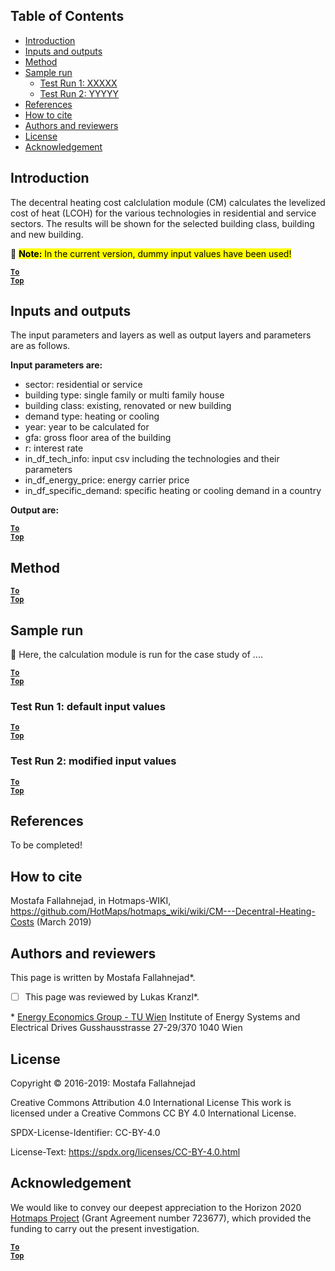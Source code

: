 ﻿## Table of Contents

* [Introduction](#introduction)
* [Inputs and outputs](#inputs-and-outputs)
* [Method](#method)
* [Sample run](#sample-run)
  * [Test Run 1: XXXXX](#test-run-1-default-input-values)
  * [Test Run 2: YYYYY](#test-run-2-modified-input-values)
* [References](#references)
* [How to cite](#how-to-cite)
* [Authors and reviewers](#authors-and-reviewers)
* [License](#license)
* [Acknowledgement](#acknowledgement)

## Introduction

The decentral heating cost calclulation module (CM) calculates the levelized cost of heat (LCOH) for the various technologies in residential and service sectors. The results will be shown for the selected building class, building and new building.

&#x1F53A; <mark>**Note:** In the current version, dummy input values have been used!</mark>


<code><ins>**[To Top](#table-of-contents)**</ins></code>

## Inputs and outputs
The input parameters and layers as well as output layers and parameters are as follows.

**Input parameters are:**

* sector: residential or service
* building type: single family or multi family house
* building class: existing, renovated or new building
* demand type: heating or cooling
* year: year to be calculated for
* gfa: gross floor area of the building
* r: interest rate
* in_df_tech_info: input csv including the technologies and their parameters
* in_df_energy_price: energy carrier price
* in_df_specific_demand: specific heating or cooling demand in a country

**Output are:**


<code><ins>**[To Top](#table-of-contents)**</ins></code>

## Method



<code><ins>**[To Top](#table-of-contents)**</ins></code>


## Sample run
&#x1F53A; Here, the calculation module is run for the case study of ....

<code><ins>**[To Top](#table-of-contents)**</ins></code>

### Test Run 1: default input values



<code><ins>**[To Top](#table-of-contents)**</ins></code>

### Test Run 2: modified input values



<code><ins>**[To Top](#table-of-contents)**</ins></code>

## References

To be completed!



## How to cite
Mostafa Fallahnejad, in Hotmaps-WIKI, https://github.com/HotMaps/hotmaps_wiki/wiki/CM---Decentral-Heating-Costs (March 2019)


## Authors and reviewers
This page is written by Mostafa Fallahnejad\*.
- [ ] This page was reviewed by Lukas Kranzl\*.

\* [Energy Economics Group - TU Wien](https://eeg.tuwien.ac.at/)
Institute of Energy Systems and Electrical Drives
Gusshausstrasse 27-29/370
1040 Wien



## License
Copyright © 2016-2019: Mostafa Fallahnejad

Creative Commons Attribution 4.0 International License
This work is licensed under a Creative Commons CC BY 4.0 International License.

SPDX-License-Identifier: CC-BY-4.0

License-Text: https://spdx.org/licenses/CC-BY-4.0.html


## Acknowledgement
We would like to convey our deepest appreciation to the Horizon 2020 [Hotmaps Project](https://www.hotmaps-project.eu) (Grant Agreement number 723677), which provided the funding to carry out the present investigation.

<code><ins>**[To Top](#table-of-contents)**</ins></code>